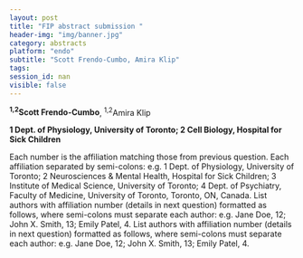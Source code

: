 ```yaml
---
layout: post
title: "FIP abstract submission "
header-img: "img/banner.jpg"
category: abstracts
platform: "endo"
subtitle: "Scott Frendo-Cumbo, Amira Klip"
tags: 
session_id: nan
visible: false
---
```

**<sup>1,2</sup>Scott Frendo-Cumbo**, <sup>1,2</sup>Amira Klip

__1 Dept. of Physiology, University of Toronto; 2 Cell Biology, Hospital for Sick Children__

Each number is the affiliation matching those from previous question. Each affiliation separated by semi-colons: e.g. 1 Dept. of Physiology, University of Toronto; 2 Neurosciences & Mental Health, Hospital for Sick Children; 3 Institute of Medical Science, University of Toronto; 4 Dept. of Psychiatry, Faculty of Medicine, University of Toronto, Toronto, ON, Canada. List authors with affiliation number (details in next question) formatted as follows, where semi-colons must separate each author: e.g. Jane Doe, 12; John X. Smith, 13; Emily Patel, 4. List authors with affiliation number (details in next question) formatted as follows, where semi-colons must separate each author: e.g. Jane Doe, 12; John X. Smith, 13; Emily Patel, 4.